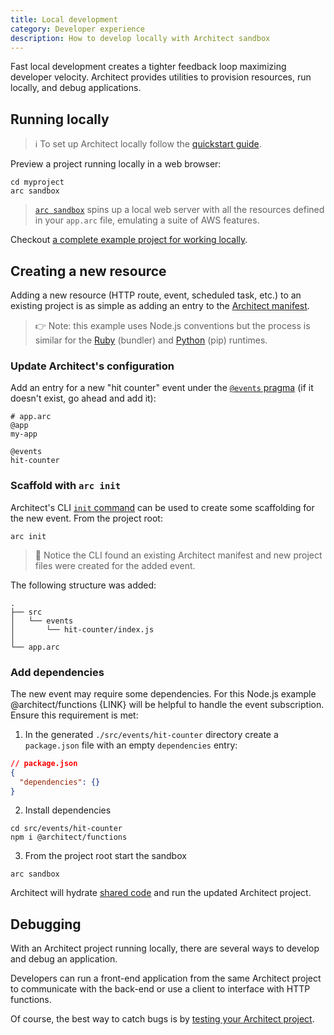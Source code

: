 ```yaml
---
title: Local development
category: Developer experience
description: How to develop locally with Architect sandbox
---
```


Fast local development creates a tighter feedback loop maximizing developer velocity. Architect provides utilities to provision resources, run locally, and debug applications.

## Running locally

> ℹ️ To set up Architect locally follow the [quickstart guide](/docs/en/guides/get-started/quickstart).

Preview a project running locally in a web browser:

```console
cd myproject
arc sandbox
```

>  [`arc sandbox`](/docs/en/reference/cli/sandbox) spins up a local web server with all the resources defined in your `app.arc` file, emulating a suite of AWS features.

Checkout [a complete example project for working locally](https://github.com/architect-examples/arc-example-working-locally).

## Creating a new resource

Adding a new resource (HTTP route, event, scheduled task, etc.) to an existing project is as simple as adding an entry to the [Architect manifest](/docs/en/guides/get-started/project-layout#manifest-file-format-overview).

> 👉 Note: this example uses Node.js conventions but the process is similar for the [Ruby](/docs/en/reference/runtime/ruby) (bundler) and [Python](/docs/en/reference/runtime/python) (pip) runtimes.

### Update Architect's configuration

Add an entry for a new "hit counter" event under the [`@events` pragma](/docs/en/reference/app.arc/events) (if it doesn't exist, go ahead and add it):

```arc
# app.arc
@app
my-app

@events
hit-counter
```

### Scaffold with `arc init`

Architect's CLI [`init` command](/docs/en/reference/cli/init) can be used to create some scaffolding for the new event. From the project root:

```console
arc init
```

> 👀 Notice the CLI found an existing Architect manifest and new project files were created for the added event.

The following structure was added:

```
.
├── src
│   └── events
│       └── hit-counter/index.js
│
└── app.arc
```

### Add dependencies

The new event may require some dependencies. For this Node.js example @architect/functions {LINK} will be helpful to handle the event subscription. Ensure this requirement is met:

1. In the generated `./src/events/hit-counter` directory create a `package.json` file with an empty `dependencies` entry:

```json
// package.json
{
  "dependencies": {}
}
```

2. Install dependencies

```console
cd src/events/hit-counter
npm i @architect/functions
```

3. From the project root start the sandbox

```console
arc sandbox
```

Architect will hydrate [shared code](/docs/en/guides/developer-experience/sharing-code) and run the updated Architect project.

## Debugging

With an Architect project running locally, there are several ways to develop and debug an application.

Developers can run a front-end application from the same Architect project to communicate with the back-end or use a client to interface with HTTP functions.

Of course, the best way to catch bugs is by [testing your Architect project](/docs/en/guides/developer-experience/testing).
